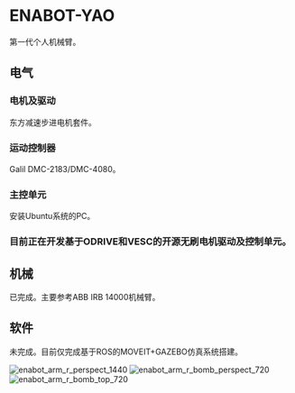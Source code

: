 # ENABOT-YAO
第一代个人机械臂。
## 电气
### 电机及驱动
东方减速步进电机套件。
### 运动控制器
Galil DMC-2183/DMC-4080。
### 主控单元
安装Ubuntu系统的PC。
### 目前正在开发基于ODRIVE和VESC的开源无刷电机驱动及控制单元。
## 机械
已完成。主要参考ABB IRB 14000机械臂。
## 软件
未完成。目前仅完成基于ROS的MOVEIT+GAZEBO仿真系统搭建。

![enabot_arm_r_perspect_1440](https://user-images.githubusercontent.com/8104370/149099255-bc532e8e-d3bd-4380-b135-34b207abbc7d.JPG)
![enabot_arm_r_bomb_perspect_720](https://user-images.githubusercontent.com/8104370/149098113-a87509fb-2088-44b1-95f2-73e3a8a871ed.jpg)
![enabot_arm_r_bomb_top_720](https://user-images.githubusercontent.com/8104370/149098124-5e710c43-5825-46a7-b5de-40b299815f53.jpg)
